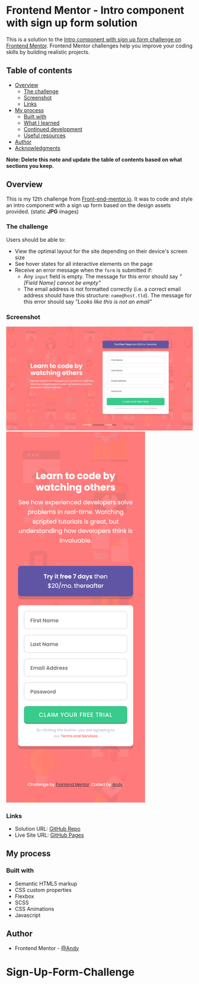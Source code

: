 # Frontend Mentor - Intro component with sign up form solution

This is a solution to the [Intro component with sign up form challenge on Frontend Mentor](https://www.frontendmentor.io/challenges/intro-component-with-signup-form-5cf91bd49edda32581d28fd1). Frontend Mentor challenges help you improve your coding skills by building realistic projects.

## Table of contents

- [Overview](#overview)
  - [The challenge](#the-challenge)
  - [Screenshot](#screenshot)
  - [Links](#links)
- [My process](#my-process)
  - [Built with](#built-with)
  - [What I learned](#what-i-learned)
  - [Continued development](#continued-development)
  - [Useful resources](#useful-resources)
- [Author](#author)
- [Acknowledgments](#acknowledgments)

**Note: Delete this note and update the table of contents based on what sections you keep.**

## Overview

This is my 12th challenge from [Front-end-mentor.io](https://www.frontendmentor.io/). It was to code and style an intro component with a sign up form based on the design assets provided. (static **JPG** images)

### The challenge

Users should be able to:

- View the optimal layout for the site depending on their device's screen size
- See hover states for all interactive elements on the page
- Receive an error message when the `form` is submitted if:
  - Any `input` field is empty. The message for this error should say _"[Field Name] cannot be empty"_
  - The email address is not formatted correctly (i.e. a correct email address should have this structure: `name@host.tld`). The message for this error should say _"Looks like this is not an email"_

### Screenshot

![](./images/sign-up-desktop.png)
![](./images/sign-up-mobile.png)

### Links

- Solution URL: [GitHub Repo](https://github.com/AndyAshley/Sign-Up-Form-Challenge)
- Live Site URL: [GitHub Pages](https://andyashley.github.io/Sign-Up-Form-Challenge/)

## My process

### Built with

- Semantic HTML5 markup
- CSS custom properties
- Flexbox
- SCSS
- CSS Animations
- Javascript

## Author

- Frontend Mentor - [@Andy](https://www.frontendmentor.io/profile/AndyAshley)
# Sign-Up-Form-Challenge
